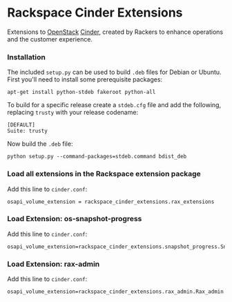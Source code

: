 # Rackspace Cinder Extensions

Extensions to [OpenStack](http://www.openstack.org/) [Cinder](https://github.com/openstack/cinder),
created by Rackers to enhance operations and the customer experience.

### Installation

The included `setup.py` can be used to build `.deb` files for Debian or Ubuntu.
First you'll need to install some prerequisite packages:

    apt-get install python-stdeb fakeroot python-all

To build for a specific release create a `stdeb.cfg` file and add the following,
replacing `trusty` with your release codename:

    [DEFAULT]
    Suite: trusty

Now build the `.deb` file:

    python setup.py --command-packages=stdeb.command bdist_deb

### Load all extensions in the Rackspace extension package

Add this line to `cinder.conf`:

    osapi_volume_extension = rackspace_cinder_extensions.rax_extensions

### Load Extension: os-snapshot-progress

Add this line to `cinder.conf`:

    osapi_volume_extension=rackspace_cinder_extensions.snapshot_progress.Snapshot_progress

### Load Extension: rax-admin

Add this line to `cinder.conf`:

    osapi_volume_extension=rackspace_cinder_extensions.rax_admin.Rax_admin
